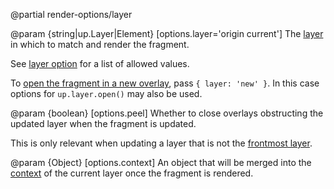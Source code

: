 @partial render-options/layer

@param {string|up.Layer|Element} [options.layer='origin current']
  The [layer](/up.layer) in which to match and render the fragment.

  See [layer option](/layer-option) for a list of allowed values.

  To [open the fragment in a new overlay](/opening-overlays), pass `{ layer: 'new' }`.
  In this case options for `up.layer.open()` may also be used.

@param {boolean} [options.peel]
  Whether to close overlays obstructing the updated layer when the fragment is updated.

  This is only relevant when updating a layer that is not the [frontmost layer](/up.layer.front).

@param {Object} [options.context]
  An object that will be merged into the [context](/context) of the current layer once the fragment is rendered.
